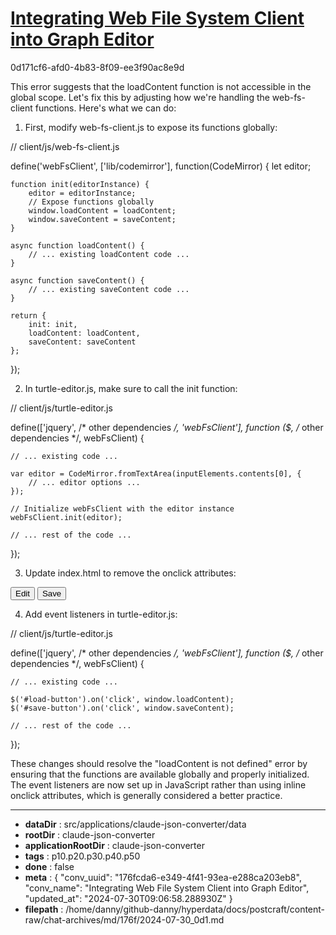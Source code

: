 # [Integrating Web File System Client into Graph Editor](https://claude.ai/chat/176fcda6-e349-4f41-93ea-e288ca203eb8)

0d171cf6-afd0-4b83-8f09-ee3f90ac8e9d

 This error suggests that the loadContent function is not accessible in the global scope. Let's fix this by adjusting how we're handling the web-fs-client functions. Here's what we can do:

1. First, modify web-fs-client.js to expose its functions globally:

// client/js/web-fs-client.js

define('webFsClient', ['lib/codemirror'], function(CodeMirror) {
    let editor;

    function init(editorInstance) {
        editor = editorInstance;
        // Expose functions globally
        window.loadContent = loadContent;
        window.saveContent = saveContent;
    }

    async function loadContent() {
        // ... existing loadContent code ...
    }

    async function saveContent() {
        // ... existing saveContent code ...
    }

    return {
        init: init,
        loadContent: loadContent,
        saveContent: saveContent
    };
});

2. In turtle-editor.js, make sure to call the init function:

// client/js/turtle-editor.js

define(['jquery', /* other dependencies */, 'webFsClient'],
function ($, /* other dependencies */, webFsClient) {
    
    // ... existing code ...

    var editor = CodeMirror.fromTextArea(inputElements.contents[0], {
        // ... editor options ...
    });

    // Initialize webFsClient with the editor instance
    webFsClient.init(editor);

    // ... rest of the code ...
});

3. Update index.html to remove the onclick attributes:

<!-- client/index.html -->

<button id="load-button">Edit</button>
<button id="save-button">Save</button>

4. Add event listeners in turtle-editor.js:

// client/js/turtle-editor.js

define(['jquery', /* other dependencies */, 'webFsClient'],
function ($, /* other dependencies */, webFsClient) {
    
    // ... existing code ...

    $('#load-button').on('click', window.loadContent);
    $('#save-button').on('click', window.saveContent);

    // ... rest of the code ...
});

These changes should resolve the "loadContent is not defined" error by ensuring that the functions are available globally and properly initialized. The event listeners are now set up in JavaScript rather than using inline onclick attributes, which is generally considered a better practice.

---

* **dataDir** : src/applications/claude-json-converter/data
* **rootDir** : claude-json-converter
* **applicationRootDir** : claude-json-converter
* **tags** : p10.p20.p30.p40.p50
* **done** : false
* **meta** : {
  "conv_uuid": "176fcda6-e349-4f41-93ea-e288ca203eb8",
  "conv_name": "Integrating Web File System Client into Graph Editor",
  "updated_at": "2024-07-30T09:06:58.288930Z"
}
* **filepath** : /home/danny/github-danny/hyperdata/docs/postcraft/content-raw/chat-archives/md/176f/2024-07-30_0d1.md